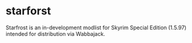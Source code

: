 # starforst
Starfrost is an in-development modlist for Skyrim Special Edition (1.5.97) intended for distribution via Wabbajack. 
